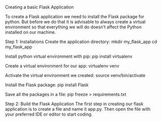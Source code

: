 Creating a basic Flask Application

To create a Flask application we need to install the Flask package for python. But before we do that it is advisable to always create a virtual environment so that everything we will do doesn’t affect the Python installed on our machine.

Step 1: Installations
Create the application directory:
mkdir my_flask_app
cd my_flask_app

Install python virtual environment with pip: 
pip install virtualenv

Create a virtual environment for our app:
virtualenv venv

Activate the virtual environment we created:
source venv/bin/activate

Install the Flask package:
pip install Flask

Save all the packages in a file:
pip freeze > requirements.txt

Step 2: Build the Flask Application
The first step in creating our flask application is to create a file and name it app.py. Then open the file with your preferred IDE or editor to start coding.
